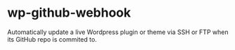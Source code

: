 wp-github-webhook
=================

Automatically update a live Wordpress plugin or theme via SSH or FTP when its GitHub repo is commited to.